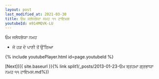 ```yaml
---
layout: post
last_modified_at: 2021-03-30
title: ਓਮ ਜਲੋਧਭੱਯਾ ਨਮਹ ੧੧ ਟਾਇਮਸ
youtubeId: m914MQVK-LU
---
```

 
 
 ਓਮ ਜਲੋਧਭੱਯਾ ਨਮਹ  
 
 -  ਜੋ ਹੜ ਦੇ ਪਾਣੀ ਤੋਂ ਉੱਠਿਆ 
 
  
 
  
 
 
 
 
 
 


{% include youtubePlayer.html id=page.youtubeId %}
 
[Next]({{ site.baseurl }}{% link  split1/_posts/2013-01-23-ਓਮ ਬ੍ਰਹਮਾ ਗ੍ਰਭਾਯਾ ਨਮਹ ੧੧ ਟਾਇਮਸ.md%})
 

